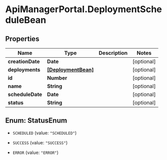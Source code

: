 # ApiManagerPortal.DeploymentScheduleBean

## Properties
Name | Type | Description | Notes
------------ | ------------- | ------------- | -------------
**creationDate** | **Date** |  | [optional] 
**deployments** | [**[DeploymentBean]**](DeploymentBean.md) |  | [optional] 
**id** | **Number** |  | [optional] 
**name** | **String** |  | [optional] 
**scheduleDate** | **Date** |  | [optional] 
**status** | **String** |  | [optional] 


<a name="StatusEnum"></a>
## Enum: StatusEnum


* `SCHEDULED` (value: `"SCHEDULED"`)

* `SUCCESS` (value: `"SUCCESS"`)

* `ERROR` (value: `"ERROR"`)




